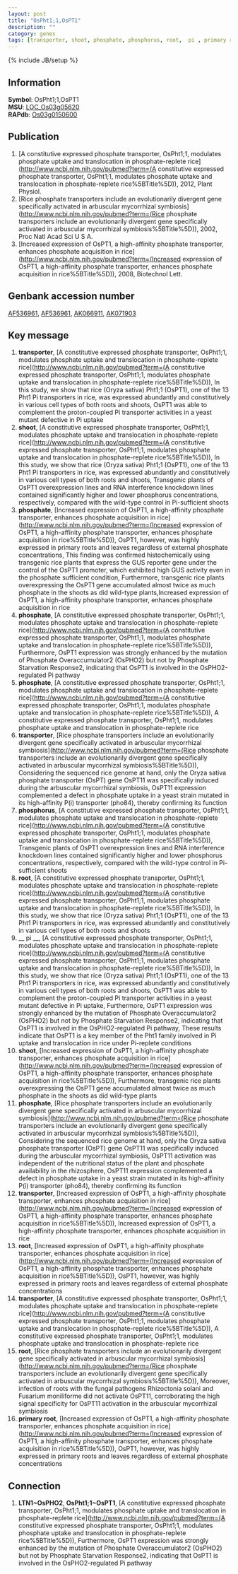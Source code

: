 ```yaml
---
layout: post
title: "OsPht1;1,OsPT1"
description: ""
category: genes
tags: [transporter, shoot, phosphate, phosphorus, root,  pi , primary root]
---
```

{% include JB/setup %}

## Information
__Symbol__: OsPht1;1,OsPT1  
__MSU__: [LOC_Os03g05620](http://rice.plantbiology.msu.edu/cgi-bin/ORF_infopage.cgi?orf=LOC_Os03g05620)  
__RAPdb__: [Os03g0150600](http://rapdb.dna.affrc.go.jp/viewer/gbrowse_details/irgsp1?name=Os03g0150600)  

## Publication
1. [A constitutive expressed phosphate transporter, OsPht1;1, modulates phosphate uptake and translocation in phosphate-replete rice](http://www.ncbi.nlm.nih.gov/pubmed?term=(A constitutive expressed phosphate transporter, OsPht1;1, modulates phosphate uptake and translocation in phosphate-replete rice%5BTitle%5D)), 2012, Plant Physiol.
2. [Rice phosphate transporters include an evolutionarily divergent gene specifically activated in arbuscular mycorrhizal symbiosis](http://www.ncbi.nlm.nih.gov/pubmed?term=(Rice phosphate transporters include an evolutionarily divergent gene specifically activated in arbuscular mycorrhizal symbiosis%5BTitle%5D)), 2002, Proc Natl Acad Sci U S A.
3. [Increased expression of OsPT1, a high-affinity phosphate transporter, enhances phosphate acquisition in rice](http://www.ncbi.nlm.nih.gov/pubmed?term=(Increased expression of OsPT1, a high-affinity phosphate transporter, enhances phosphate acquisition in rice%5BTitle%5D)), 2008, Biotechnol Lett.

## Genbank accession number
[AF536961](http://www.ncbi.nlm.nih.gov/nuccore/AF536961), [AF536961](http://www.ncbi.nlm.nih.gov/nuccore/AF536961), [AK066911](http://www.ncbi.nlm.nih.gov/nuccore/AK066911), [AK071903](http://www.ncbi.nlm.nih.gov/nuccore/AK071903)

## Key message
1. __transporter__, [A constitutive expressed phosphate transporter, OsPht1;1, modulates phosphate uptake and translocation in phosphate-replete rice](http://www.ncbi.nlm.nih.gov/pubmed?term=(A constitutive expressed phosphate transporter, OsPht1;1, modulates phosphate uptake and translocation in phosphate-replete rice%5BTitle%5D)),  In this study, we show that rice (Oryza sativa) Pht1;1 (OsPT1), one of the 13 Pht1 Pi transporters in rice, was expressed abundantly and constitutively in various cell types of both roots and shoots, OsPT1 was able to complement the proton-coupled Pi transporter activities in a yeast mutant defective in Pi uptake
2. __shoot__, [A constitutive expressed phosphate transporter, OsPht1;1, modulates phosphate uptake and translocation in phosphate-replete rice](http://www.ncbi.nlm.nih.gov/pubmed?term=(A constitutive expressed phosphate transporter, OsPht1;1, modulates phosphate uptake and translocation in phosphate-replete rice%5BTitle%5D)),  In this study, we show that rice (Oryza sativa) Pht1;1 (OsPT1), one of the 13 Pht1 Pi transporters in rice, was expressed abundantly and constitutively in various cell types of both roots and shoots, Transgenic plants of OsPT1 overexpression lines and RNA interference knockdown lines contained significantly higher and lower phosphorus concentrations, respectively, compared with the wild-type control in Pi-sufficient shoots
3. __phosphate__, [Increased expression of OsPT1, a high-affinity phosphate transporter, enhances phosphate acquisition in rice](http://www.ncbi.nlm.nih.gov/pubmed?term=(Increased expression of OsPT1, a high-affinity phosphate transporter, enhances phosphate acquisition in rice%5BTitle%5D)),  OsPT1, however, was highly expressed in primary roots and leaves regardless of external phosphate concentrations, This finding was confirmed histochemically using transgenic rice plants that express the GUS reporter gene under the control of the OsPT1 promoter, which exhibited high GUS activity even in the phosphate sufficient condition, Furthermore, transgenic rice plants overexpressing the OsPT1 gene accumulated almost twice as much phosphate in the shoots as did wild-type plants,Increased expression of OsPT1, a high-affinity phosphate transporter, enhances phosphate acquisition in rice
4. __phosphate__, [A constitutive expressed phosphate transporter, OsPht1;1, modulates phosphate uptake and translocation in phosphate-replete rice](http://www.ncbi.nlm.nih.gov/pubmed?term=(A constitutive expressed phosphate transporter, OsPht1;1, modulates phosphate uptake and translocation in phosphate-replete rice%5BTitle%5D)),  Furthermore, OsPT1 expression was strongly enhanced by the mutation of Phosphate Overaccumulator2 (OsPHO2) but not by Phosphate Starvation Response2, indicating that OsPT1 is involved in the OsPHO2-regulated Pi pathway
5. __phosphate__, [A constitutive expressed phosphate transporter, OsPht1;1, modulates phosphate uptake and translocation in phosphate-replete rice](http://www.ncbi.nlm.nih.gov/pubmed?term=(A constitutive expressed phosphate transporter, OsPht1;1, modulates phosphate uptake and translocation in phosphate-replete rice%5BTitle%5D)), A constitutive expressed phosphate transporter, OsPht1;1, modulates phosphate uptake and translocation in phosphate-replete rice
6. __transporter__, [Rice phosphate transporters include an evolutionarily divergent gene specifically activated in arbuscular mycorrhizal symbiosis](http://www.ncbi.nlm.nih.gov/pubmed?term=(Rice phosphate transporters include an evolutionarily divergent gene specifically activated in arbuscular mycorrhizal symbiosis%5BTitle%5D)),  Considering the sequenced rice genome at hand, only the Oryza sativa phosphate transporter (OsPT) gene OsPT11 was specifically induced during the arbuscular mycorrhizal symbiosis, OsPT11 expression complemented a defect in phosphate uptake in a yeast strain mutated in its high-affinity P(i) transporter (pho84), thereby confirming its function
7. __phosphorus__, [A constitutive expressed phosphate transporter, OsPht1;1, modulates phosphate uptake and translocation in phosphate-replete rice](http://www.ncbi.nlm.nih.gov/pubmed?term=(A constitutive expressed phosphate transporter, OsPht1;1, modulates phosphate uptake and translocation in phosphate-replete rice%5BTitle%5D)),  Transgenic plants of OsPT1 overexpression lines and RNA interference knockdown lines contained significantly higher and lower phosphorus concentrations, respectively, compared with the wild-type control in Pi-sufficient shoots
8. __root__, [A constitutive expressed phosphate transporter, OsPht1;1, modulates phosphate uptake and translocation in phosphate-replete rice](http://www.ncbi.nlm.nih.gov/pubmed?term=(A constitutive expressed phosphate transporter, OsPht1;1, modulates phosphate uptake and translocation in phosphate-replete rice%5BTitle%5D)),  In this study, we show that rice (Oryza sativa) Pht1;1 (OsPT1), one of the 13 Pht1 Pi transporters in rice, was expressed abundantly and constitutively in various cell types of both roots and shoots
9. __ pi __, [A constitutive expressed phosphate transporter, OsPht1;1, modulates phosphate uptake and translocation in phosphate-replete rice](http://www.ncbi.nlm.nih.gov/pubmed?term=(A constitutive expressed phosphate transporter, OsPht1;1, modulates phosphate uptake and translocation in phosphate-replete rice%5BTitle%5D)),  In this study, we show that rice (Oryza sativa) Pht1;1 (OsPT1), one of the 13 Pht1 Pi transporters in rice, was expressed abundantly and constitutively in various cell types of both roots and shoots, OsPT1 was able to complement the proton-coupled Pi transporter activities in a yeast mutant defective in Pi uptake, Furthermore, OsPT1 expression was strongly enhanced by the mutation of Phosphate Overaccumulator2 (OsPHO2) but not by Phosphate Starvation Response2, indicating that OsPT1 is involved in the OsPHO2-regulated Pi pathway, These results indicate that OsPT1 is a key member of the Pht1 family involved in Pi uptake and translocation in rice under Pi-replete conditions
10. __shoot__, [Increased expression of OsPT1, a high-affinity phosphate transporter, enhances phosphate acquisition in rice](http://www.ncbi.nlm.nih.gov/pubmed?term=(Increased expression of OsPT1, a high-affinity phosphate transporter, enhances phosphate acquisition in rice%5BTitle%5D)),  Furthermore, transgenic rice plants overexpressing the OsPT1 gene accumulated almost twice as much phosphate in the shoots as did wild-type plants
11. __phosphate__, [Rice phosphate transporters include an evolutionarily divergent gene specifically activated in arbuscular mycorrhizal symbiosis](http://www.ncbi.nlm.nih.gov/pubmed?term=(Rice phosphate transporters include an evolutionarily divergent gene specifically activated in arbuscular mycorrhizal symbiosis%5BTitle%5D)),  Considering the sequenced rice genome at hand, only the Oryza sativa phosphate transporter (OsPT) gene OsPT11 was specifically induced during the arbuscular mycorrhizal symbiosis, OsPT11 activation was independent of the nutritional status of the plant and phosphate availability in the rhizosphere, OsPT11 expression complemented a defect in phosphate uptake in a yeast strain mutated in its high-affinity P(i) transporter (pho84), thereby confirming its function
12. __transporter__, [Increased expression of OsPT1, a high-affinity phosphate transporter, enhances phosphate acquisition in rice](http://www.ncbi.nlm.nih.gov/pubmed?term=(Increased expression of OsPT1, a high-affinity phosphate transporter, enhances phosphate acquisition in rice%5BTitle%5D)), Increased expression of OsPT1, a high-affinity phosphate transporter, enhances phosphate acquisition in rice
13. __root__, [Increased expression of OsPT1, a high-affinity phosphate transporter, enhances phosphate acquisition in rice](http://www.ncbi.nlm.nih.gov/pubmed?term=(Increased expression of OsPT1, a high-affinity phosphate transporter, enhances phosphate acquisition in rice%5BTitle%5D)),  OsPT1, however, was highly expressed in primary roots and leaves regardless of external phosphate concentrations
14. __transporter__, [A constitutive expressed phosphate transporter, OsPht1;1, modulates phosphate uptake and translocation in phosphate-replete rice](http://www.ncbi.nlm.nih.gov/pubmed?term=(A constitutive expressed phosphate transporter, OsPht1;1, modulates phosphate uptake and translocation in phosphate-replete rice%5BTitle%5D)), A constitutive expressed phosphate transporter, OsPht1;1, modulates phosphate uptake and translocation in phosphate-replete rice
15. __root__, [Rice phosphate transporters include an evolutionarily divergent gene specifically activated in arbuscular mycorrhizal symbiosis](http://www.ncbi.nlm.nih.gov/pubmed?term=(Rice phosphate transporters include an evolutionarily divergent gene specifically activated in arbuscular mycorrhizal symbiosis%5BTitle%5D)),  Moreover, infection of roots with the fungal pathogens Rhizoctonia solani and Fusarium moniliforme did not activate OsPT11, corroborating the high signal specificity for OsPT11 activation in the arbuscular mycorrhizal symbiosis
16. __primary root__, [Increased expression of OsPT1, a high-affinity phosphate transporter, enhances phosphate acquisition in rice](http://www.ncbi.nlm.nih.gov/pubmed?term=(Increased expression of OsPT1, a high-affinity phosphate transporter, enhances phosphate acquisition in rice%5BTitle%5D)),  OsPT1, however, was highly expressed in primary roots and leaves regardless of external phosphate concentrations

## Connection
1. __LTN1~OsPHO2__, __OsPht1;1~OsPT1__, [A constitutive expressed phosphate transporter, OsPht1;1, modulates phosphate uptake and translocation in phosphate-replete rice](http://www.ncbi.nlm.nih.gov/pubmed?term=(A constitutive expressed phosphate transporter, OsPht1;1, modulates phosphate uptake and translocation in phosphate-replete rice%5BTitle%5D)),  Furthermore, OsPT1 expression was strongly enhanced by the mutation of Phosphate Overaccumulator2 (OsPHO2) but not by Phosphate Starvation Response2, indicating that OsPT1 is involved in the OsPHO2-regulated Pi pathway


